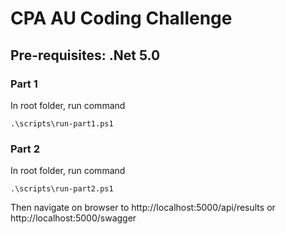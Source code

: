 # CPA AU Coding Challenge

## Pre-requisites: .Net 5.0

### Part 1

In root folder, run command
```
.\scripts\run-part1.ps1
```

### Part 2

In root folder, run command
```
.\scripts\run-part2.ps1
```
Then navigate on browser to http://localhost:5000/api/results or http://localhost:5000/swagger